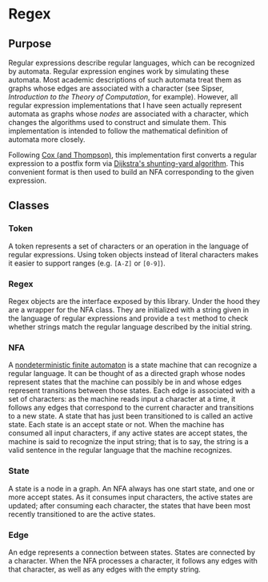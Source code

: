 # Regex

## Purpose

Regular expressions describe regular languages, which can be recognized by automata. Regular expression engines work by simulating these automata. Most academic descriptions of such automata treat them as graphs whose edges are associated with a character (see Sipser, _Introduction to the Theory of Computation_, for example). However, all regular expression implementations that I have seen actually represent automata as graphs whose _nodes_ are associated with a character, which changes the algorithms used to construct and simulate them. This implementation is intended to follow the mathematical definition of automata more closely.

Following [Cox (and Thompson)](https://swtch.com/~rsc/regexp/regexp1.html), this implementation first converts a regular expression to a postfix form via [Dijkstra's shunting-yard algorithm](https://en.wikipedia.org/wiki/Shunting-yard_algorithm). This convenient format is then used to build an NFA corresponding to the given expression.

## Classes

### Token

A token represents a set of characters or an operation in the language of regular expressions. Using token objects instead of literal characters makes it easier to support ranges (e.g. `[A-Z]` or `[0-9]`).

### Regex

Regex objects are the interface exposed by this library. Under the hood they are a wrapper for the NFA class. They are initialized with a string given in the language of regular expressions and provide a `test` method to check whether strings match the regular language described by the initial string.

### NFA

A [nondeterministic finite automaton](https://en.wikipedia.org/wiki/Nondeterministic_finite_automaton) is a state machine that can recognize a regular language. It can be thought of as a directed graph whose nodes represent states that the machine can possibly be in and whose edges represent transitions between those states. Each edge is associated with a set of characters: as the machine reads input a character at a time, it follows any edges that correspond to the current character and transitions to a new state. A state that has just been transitioned to is called an active state. Each state is an accept state or not. When the machine has consumed all input characters, if any active states are accept states, the machine is said to recognize the input string; that is to say, the string is a valid sentence in the regular language that the machine recognizes.

### State

A state is a node in a graph. An NFA always has one start state, and one or more accept states. As it consumes input characters, the active states are updated; after consuming each character, the states that have been most recently transitioned to are the active states.

### Edge

An edge represents a connection between states. States are connected by a character. When the NFA processes a character, it follows any edges with that character, as well as any edges with the empty string.
